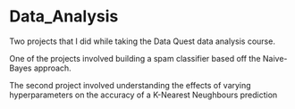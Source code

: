 # Data_Analysis
Two projects that I did while taking the Data Quest data analysis course. 

One of the projects involved building a spam classifier based off the Naive-Bayes approach. 

The second project involved understanding the effects of varying hyperparameters on the accuracy of a K-Nearest Neughbours prediction
